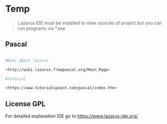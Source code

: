 # Temp

> Lazarus IDE must be installed to view sources of project
> but you can run programs via *.exe

## Pascal

``` bash

#Wiki about lazarus

<http://wiki.lazarus.freepascal.org/Main_Page>

#Tutorial

<https://www.tutorialspoint.com/pascal/index.htm>

```

## License GPL

For detailed explanation IDE go to <https://www.lazarus-ide.org/>
